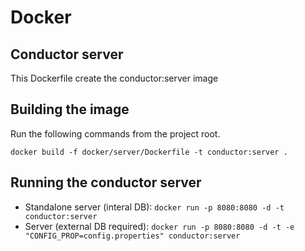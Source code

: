 # Docker
## Conductor server
This Dockerfile create the conductor:server image

## Building the image

Run the following commands from the project root.

`docker build -f docker/server/Dockerfile -t conductor:server .`

## Running the conductor server
 - Standalone server (interal DB): `docker run -p 8080:8080 -d -t conductor:server`
 - Server (external DB required): `docker run -p 8080:8080 -d -t -e "CONFIG_PROP=config.properties" conductor:server`
